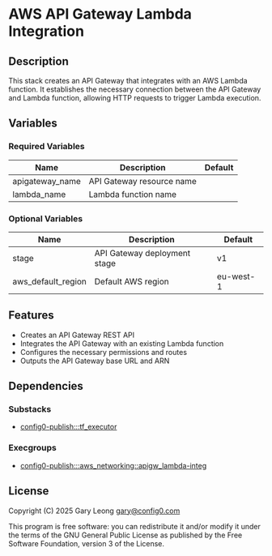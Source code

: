 # AWS API Gateway Lambda Integration

## Description
This stack creates an API Gateway that integrates with an AWS Lambda function. It establishes the necessary connection between the API Gateway and Lambda function, allowing HTTP requests to trigger Lambda execution.

## Variables

### Required Variables

| Name | Description | Default |
|------|-------------|---------|
| apigateway_name | API Gateway resource name |  |
| lambda_name | Lambda function name |  |

### Optional Variables

| Name | Description | Default |
|------|-------------|---------|
| stage | API Gateway deployment stage | v1 |
| aws_default_region | Default AWS region | eu-west-1 |

## Features
- Creates an API Gateway REST API
- Integrates the API Gateway with an existing Lambda function
- Configures the necessary permissions and routes
- Outputs the API Gateway base URL and ARN

## Dependencies

### Substacks
- [config0-publish:::tf_executor](https://api-app.config0.com/web_api/v1.0/stacks/config0-publish/tf_executor)

### Execgroups
- [config0-publish:::aws_networking::apigw_lambda-integ](https://api-app.config0.com/web_api/v1.0/exec/groups/config0-publish/aws_networking/apigw_lambda-integ)

## License
Copyright (C) 2025 Gary Leong <gary@config0.com>

This program is free software: you can redistribute it and/or modify
it under the terms of the GNU General Public License as published by
the Free Software Foundation, version 3 of the License.











